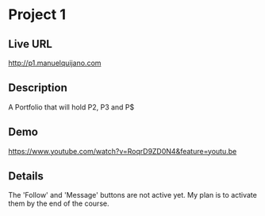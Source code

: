 # Project 1

## Live URL
<http://p1.manuelquijano.com>

## Description
A Portfolio that will hold P2, P3 and P$

## Demo
<https://www.youtube.com/watch?v=RoqrD9ZD0N4&feature=youtu.be>

## Details
The 'Follow' and 'Message' buttons are not active yet. My plan is to activate them by the end of the course.
